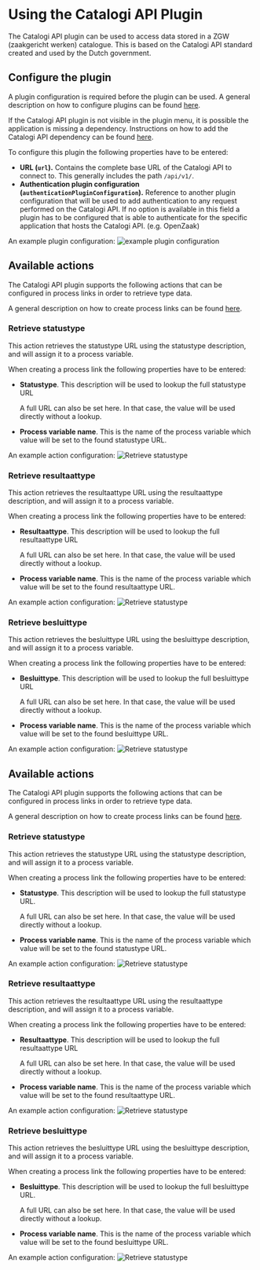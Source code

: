 # Using the Catalogi API Plugin

The Catalogi API plugin can be used to access data stored in a ZGW (zaakgericht werken) catalogue. This is based on the
Catalogi API standard created and used by the Dutch government. 

## Configure the plugin

A plugin configuration is required before the plugin can be used. A general description on how to configure
plugins can be found [here](../configure-plugin.md).

If the Catalogi API plugin is not visible in the plugin menu, it is possible the application is missing a dependency.
Instructions on how to add the Catalogi API dependency can be found
[here](/getting-started/modules/zgw/documenten-api.md).

To configure this plugin the following properties have to be entered:
- **URL (`url`).** Contains the complete base URL of the Catalogi API to connect to. This generally includes 
the path `/api/v1/`.
- **Authentication plugin configuration (`authenticationPluginConfiguration`).** Reference to another plugin configuration that will be used to add 
authentication to any request performed on the Catalogi API. If no option is available in this field a plugin has to 
be configured that is able to authenticate for the specific application that hosts the Catalogi API. (e.g. OpenZaak)

An example plugin configuration:
![example plugin configuration](img/configure-plugin.png)

## Available actions

The Catalogi API plugin supports the following actions that can be configured in process links in order to retrieve type 
data.

A general description on how to create process links can be found [here](../../process-link/create-process-link.md).

### Retrieve statustype
This action retrieves the statustype URL using the statustype description, and will assign it to a process variable. 

When creating a process link the following properties have to be entered:
- **Statustype**. This description will be used to lookup the full statustype URL 
  
    A full URL can also be set here. In that case, the value will be used directly without a lookup.
- **Process variable name**. This is the name of the process variable which value will be set to the found statustype URL.

An example action configuration:
![Retrieve statustype](img/retrieve-statustype.png)

### Retrieve resultaattype
This action retrieves the resultaattype URL using the resultaattype description, and will assign it to a process variable.

When creating a process link the following properties have to be entered:
- **Resultaattype**. This description will be used to lookup the full resultaattype URL

  A full URL can also be set here. In that case, the value will be used directly without a lookup.
- **Process variable name**. This is the name of the process variable which value will be set to the found resultaattype URL.

An example action configuration:
![Retrieve statustype](img/retrieve-resultaattype.png)
### Retrieve besluittype
This action retrieves the besluittype URL using the besluittype description, and will assign it to a process variable.

When creating a process link the following properties have to be entered:
- **Besluittype**. This description will be used to lookup the full besluittype URL

  A full URL can also be set here. In that case, the value will be used directly without a lookup.
- **Process variable name**. This is the name of the process variable which value will be set to the found besluittype URL.

An example action configuration:
![Retrieve statustype](img/retrieve-besluittype.png)


## Available actions

The Catalogi API plugin supports the following actions that can be configured in process links in order to retrieve type 
data.

A general description on how to create process links can be found [here](../create-process-link.md).

### Retrieve statustype
This action retrieves the statustype URL using the statustype description, and will assign it to a process variable. 

When creating a process link the following properties have to be entered:
- **Statustype**. This description will be used to lookup the full statustype URL.
  
    A full URL can also be set here. In that case, the value will be used directly without a lookup.
- **Process variable name**. This is the name of the process variable which value will be set to the found statustype URL.

An example action configuration:
![Retrieve statustype](img/retrieve-statustype.png)

### Retrieve resultaattype
This action retrieves the resultaattype URL using the resultaattype description, and will assign it to a process variable.

When creating a process link the following properties have to be entered:
- **Resultaattype**. This description will be used to lookup the full resultaattype URL

  A full URL can also be set here. In that case, the value will be used directly without a lookup.
- **Process variable name**. This is the name of the process variable which value will be set to the found resultaattype URL.

An example action configuration:
![Retrieve statustype](img/retrieve-resultaattype.png)
### Retrieve besluittype
This action retrieves the besluittype URL using the besluittype description, and will assign it to a process variable.

When creating a process link the following properties have to be entered:
- **Besluittype**. This description will be used to lookup the full besluittype URL.

  A full URL can also be set here. In that case, the value will be used directly without a lookup.
- **Process variable name**. This is the name of the process variable which value will be set to the found besluittype URL.

An example action configuration:
![Retrieve statustype](img/retrieve-besluittype.png)

